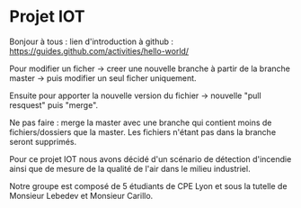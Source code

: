 # Projet IOT

Bonjour à tous : lien d'introduction à github : https://guides.github.com/activities/hello-world/

Pour modifier un ficher -> creer une nouvelle branche à partir de la branche master -> puis modifier un seul ficher uniquement.

Ensuite pour apporter la nouvelle version du fichier -> nouvelle "pull resquest" puis "merge".

Ne pas faire : merge la master avec une branche qui contient moins de fichiers/dossiers que la master. 
Les fichiers n'étant pas dans la branche seront supprimés.


Pour ce projet IOT nous avons décidé d'un scénario de détection d'incendie ainsi que de mesure de la qualité de l'air dans le milieu industriel.


Notre groupe est composé de 5 étudiants de CPE Lyon et sous la tutelle de Monsieur Lebedev et Monsieur Carillo.
